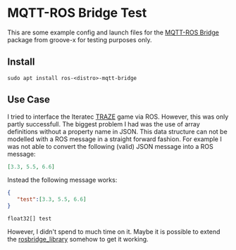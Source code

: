 # MQTT-ROS Bridge Test

This are some example config and launch files for the [MQTT-ROS Bridge](https://github.com/groove-x/mqtt_bridge) package from groove-x for testing purposes only.

## Install

`sudo apt install ros-<distro>-mqtt-bridge`

## Use Case

I tried to interface the Iteratec [TRAZE](https://traze.iteratec.de/) game via ROS. However, this was only partly successfull. The biggest problem I had was the use of array definitions without a property name in JSON. This data structure can not be modelled with a ROS message in a straight forward fashion. For example I was not able to convert the following (valid) JSON message into a ROS message:

```json
[3.3, 5.5, 6.6]
```

Instead the following message works:

```json
{
   "test":[3.3, 5.5, 6.6]
}
```

```text
float32[] test
```

However, I didn't spend to much time on it. Maybe it is possible to extend the [rosbridge_library](https://github.com/RobotWebTools/rosbridge_suite/blob/master/rosbridge_library/src/rosbridge_library/internal/message_conversion.py) somehow to get it working.